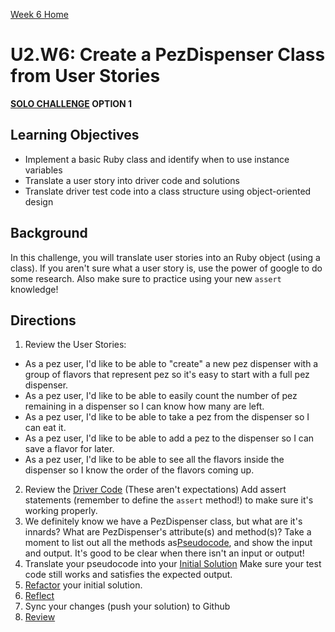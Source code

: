 [Week 6 Home](../)

# U2.W6: Create a PezDispenser Class from User Stories 
**[SOLO CHALLENGE](https://github.com/Devbootcamp/phase_0_handbook/blob/master/solo_challenges.md) OPTION 1**


## Learning Objectives
- Implement a basic Ruby class and identify when to use instance variables
- Translate a user story into driver code and solutions
- Translate driver test code into a class structure using object-oriented design

## Background
In this challenge, you will translate user stories into an Ruby object (using a class). If you aren't sure what a user story is, use the power of google to do some research. Also make sure to practice using your new `assert` knowledge!

## Directions
 
1. Review the User Stories: 
  - As a pez user, I'd like to be able to "create" a new pez dispenser with a group of flavors that represent pez so it's easy to start with a full pez dispenser.
  - As a pez user, I'd like to be able to easily count the number of pez remaining in a dispenser so I can know how many are left.
  - As a pez user, I'd like to be able to take a pez from the dispenser so I can eat it.
  - As a pez user, I'd like to be able to add a pez to the dispenser so I can save a flavor for later.
  - As a pez user, I'd like to be able to see all the flavors inside the dispenser so I know the order of the flavors coming up.
2. Review the [Driver Code](../../references/driver_code.md) (These aren't expectations) Add assert statements (remember to define the `assert` method!) to make sure it's working properly.
3. We definitely know we have a PezDispenser class, but what are it's innards? What are PezDispenser's attribute(s) and method(s)? Take a moment to list out all the methods as[Pseudocode](../../references/pseudocode.md), and show the input and output. It's good to be clear when there isn't an input or output!
4. Translate your pseudocode into your [Initial Solution](../../references/initial_solution.md) Make sure your test code still works and satisfies the expected output. 
5. [Refactor](../../references/refactoring.md) your initial solution.
6. [Reflect](../../references/reflection_guidelines.md)
7. Sync your changes (push your solution) to Github
8. [Review](../../references/review.md)